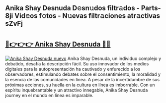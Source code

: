 ## Anika Shay Desnuda D𝚎sn𝚞dos filtr𝚊dos - Parts-8ji Vid𝚎os f𝚘tos - N𝚞evas filtr𝚊ciones atr𝚊ctivas sZvFj

# <h2><a href="http://mb6qipm.tromn.icu/?c=Anika+Shay+Desnuda">🔗👉👉👉 Anika Shay Desnuda 🔗🔗</a></h2>

[![Anika Shay Desnuda nuevo](https://i.imgur.com/pEAQMta.gif)](http://mb6qipm.tromn.icu/?c=Anika+Shay+Desnuda)
Anika Shay Desnuda, un individuo complejo y debatido, desafía la descripción fácil. Su uso innovador de los medios digitales para la autopresentación ha cautivado y enfurecido a los observadores, estimulando debates sobre el consentimiento, la moralidad y la esencia de las comunidades en línea. A pesar de la incertidumbre de sus próximas acciones, su huella en la cultura en línea es imborrable. Con un espíritu inquebrantable y un atractivo innegable, Anika Shay Desnuda journey en el mundo en línea es imparable.
